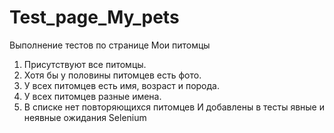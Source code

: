 # Test_page_My_pets
Выполнение тестов по странице Мои питомцы
1. Присутствуют все питомцы.
2. Хотя бы у половины питомцев есть фото.
3. У всех питомцев есть имя, возраст и порода.
4. У всех питомцев разные имена.
5. В списке нет повторяющихся питомцев
И добавлены в тесты явные и неявные ожидания Selenium
